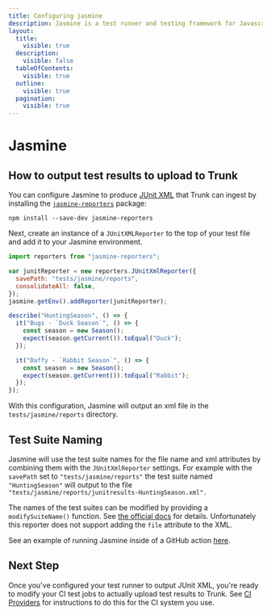 ```yaml
---
title: Configuring jasmine
description: Jasmine is a test runner and testing framework for Javascript and Typescript
layout:
  title:
    visible: true
  description:
    visible: false
  tableOfContents:
    visible: true
  outline:
    visible: true
  pagination:
    visible: true
---
```


# Jasmine

## How to output test results to upload to Trunk

You can configure Jasmine to produce [JUnit XML](https://github.com/testmoapp/junitxml) that Trunk can ingest by installing the [`jasmine-reporters`](https://www.npmjs.com/package/jasmine-reporters) package:

```shell
npm install --save-dev jasmine-reporters
```

Next, create an instance of a `JUnitXMLReporter` to the top of your test file and add it to your Jasmine environment.

```javascript
import reporters from "jasmine-reporters";

var junitReporter = new reporters.JUnitXmlReporter({
  savePath: "tests/jasmine/reports",
  consolidateAll: false,
});
jasmine.getEnv().addReporter(junitReporter);

describe("HuntingSeason", () => {
  it("Bugs - `Duck Season`", () => {
    const season = new Season();
    expect(season.getCurrent()).toEqual("Duck");
  });

  it("Daffy - `Rabbit Season`", () => {
    const season = new Season();
    expect(season.getCurrent()).toEqual("Rabbit");
  });
});
```

With this configuration, Jasmine will output an xml file in the `tests/jasmine/reports` directory.

## Test Suite Naming

Jasmine will use the test suite names for the file name and xml attributes by combining them with the `JUnitXmlReporter` settings. For example with the `savePath` set to `"tests/jasmine/reports"` the test suite named `"HuntingSeason"` will output to the file `"tests/jasmine/reports/junitresults-HuntingSeason.xml".`

The names of the test suites can be modified by providing a `modifySuiteName()` function. See [the official docs](https://www.npmjs.com/package/jasmine-reporters#multi-capabilities) for details. Unfortunately this reporter does not support adding the `file` attribute to the XML.

See an example of running Jasmine inside of a GitHub action [here](https://github.com/trunk-io/flake-factory/blob/main/.github/workflows/javascript-tests.yaml#L56).

## Next Step

Once you've configured your test runner to output JUnit XML, you're ready to modify your CI test jobs to actually upload test results to Trunk. See [CI Providers](../ci-providers/) for instructions to do this for the CI system you use.
